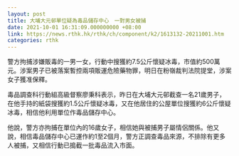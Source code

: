 ```yaml
---
layout: post
title: 大埔大元邨單位疑為毒品儲存中心　一對男女被捕
date: 2021-10-01 16:31:09.000000000 +08:00
link: https://news.rthk.hk/rthk/ch/component/k2/1613132-20211001.htm
categories: rthk
---
```


警方拘捕涉嫌販毒的一男一女，行動中搜獲約7.5公斤懷疑冰毒，市值約500萬元。涉案男子已被落案暫控兩項販運危險藥物罪，明日在粉嶺裁判法院提堂，涉案女子獲准保釋。

毒品調查科行動組高級督察廖秉科表示，昨日在大埔大元邨截查一名21歲男子，在他手持的紙袋搜獲約1.5公斤懷疑冰毒，又在他居住的公屋單位搜獲約6公斤懷疑冰毒，相信他利用單位作毒品儲存中心。

他說，警方亦拘捕在單位內的16歲女子，相信她與被捕男子屬情侶關係。他又說，相信毒品儲存中心已運作約1至2個月，警方正調查毒品來源，不排除有更多人被捕，又相信行動已搗截一批毒品流入市面。
